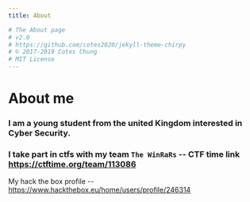 ```yaml
---
title: About

# The About page
# v2.0
# https://github.com/cotes2020/jekyll-theme-chirpy
# © 2017-2019 Cotes Chung
# MIT License
---
```


# About me

### I am a young student from the united Kingdom interested in Cyber Security.

### I take part in ctfs with my team `The WinRaRs` -- CTF time link https://ctftime.org/team/113086

My hack the box profile -- https://www.hackthebox.eu/home/users/profile/246314
